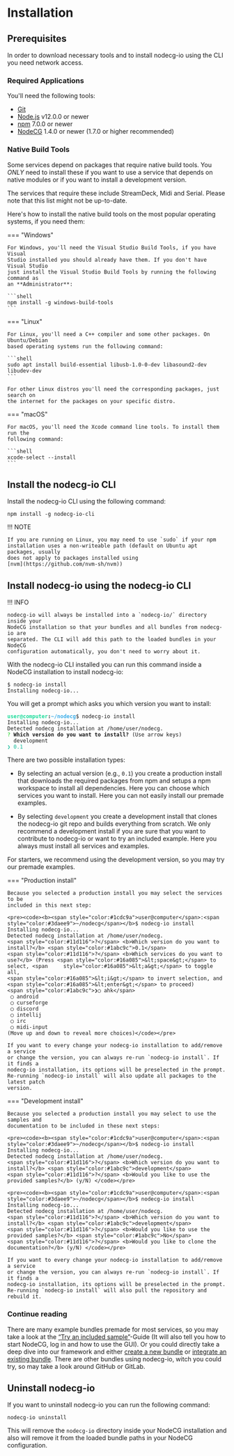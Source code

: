 # Installation

## Prerequisites

In order to download necessary tools and to install nodecg-io using the CLI you
need network access.

### Required Applications

You'll need the following tools:

-   [Git](https://git-scm.com)
-   [Node.js](https://nodejs.org/en/) v12.0.0 or newer
-   [npm](https://www.npmjs.com/get-npm) 7.0.0 or newer
-   [NodeCG](https://nodecg.dev/) 1.4.0 or newer (1.7.0 or higher recommended)

### Native Build Tools

Some services depend on packages that require native build tools. You _ONLY_
need to install these if you want to use a service that depends on native
modules or if you want to install a development version.

The services that require these include StreamDeck, Midi and Serial. Please note
that this list might not be up-to-date.

Here's how to install the native build tools on the most popular operating
systems, if you need them:

=== "Windows"

    For Windows, you'll need the Visual Studio Build Tools, if you have Visual
    Studio installed you should already have them. If you don't have Visual Studio
    just install the Visual Studio Build Tools by running the following command as
    an **Administrator**:

    ```shell
    npm install -g windows-build-tools
    ```

=== "Linux"

    For Linux, you'll need a C++ compiler and some other packages. On Ubuntu/Debian
    based operating systems run the following command:

    ```shell
    sudo apt install build-essential libusb-1.0-0-dev libasound2-dev libudev-dev
    ```

    For other Linux distros you'll need the corresponding packages, just search on
    the internet for the packages on your specific distro.

=== "macOS"

    For macOS, you'll need the Xcode command line tools. To install them run the
    following command:

    ```shell
    xcode-select --install
    ```

## Install the nodecg-io CLI

Install the nodecg-io CLI using the following command:

```shell
npm install -g nodecg-io-cli
```

!!! NOTE

    If you are running on Linux, you may need to use `sudo` if your npm
    installation uses a non-writeable path (default on Ubuntu apt packages, usually
    does not apply to packages installed using
    [nvm](https://github.com/nvm-sh/nvm))

## Install nodecg-io using the nodecg-io CLI

!!! INFO

    nodecg-io will always be installed into a `nodecg-io/` directory inside your
    NodeCG installation so that your bundles and all bundles from nodecg-io are
    separated. The CLI will add this path to the loaded bundles in your NodeCG
    configuration automatically, you don't need to worry about it.

With the nodecg-io CLI installed you can run this command inside a NodeCG
installation to install nodecg-io:

```shell
$ nodecg-io install
Installing nodecg-io...
```

You will get a prompt which asks you which version you want to install:

<pre><code><b><span style="color:#1cdc9a">user@computer</span>:<span   style="color:#3daee9">~/nodecg</span></b>$ nodecg-io install
Installing nodecg-io...
Detected nodecg installation at /home/user/nodecg.
<span style="color:#11d116">?</span> <b>Which version do you want to install?</b> (Use arrow keys) 
  development 
<span style="color:#1abc9c">❯ 0.1</span></code></pre>

There are two possible installation types:

-   By selecting an actual version (e.g., `0.1`) you create a production install
    that downloads the required packages from npm and setups a npm workspace to
    install all dependencies. Here you can choose which services you want to
    install. Here you can not easily install our premade examples.

-   By selecting `development` you create a development install that clones the
    nodecg-io git repo and builds everything from scratch. We only recommend a
    development install if you are sure that you want to contribute to nodecg-io
    or want to try an included example. Here you always must install all
    services and examples.

For starters, we recommend using the development version, so you may try our
premade examples.

=== "Production install"

    Because you selected a production install you may select the services to be
    included in this next step:

    <pre><code><b><span style="color:#1cdc9a">user@computer</span>:<span style="color:#3daee9">~/nodecg</span></b>$ nodecg-io install
    Installing nodecg-io...
    Detected nodecg installation at /home/user/nodecg.
    <span style="color:#11d116">?</span> <b>Which version do you want to install?</b> <span style="color:#1abc9c">0.1</span>
    <span style="color:#11d116">?</span> <b>Which services do you want to use?</b> (Press <span style="color:#16a085">&lt;space&gt;</span> to select, <span     style="color:#16a085">&lt;a&gt;</span> to toggle all,
    <span style="color:#16a085">&lt;i&gt;</span> to invert selection, and <span style="color:#16a085">&lt;enter&gt;</span> to proceed)
    <span style="color:#1abc9c">❯◯ ahk</span>
     ◯ android
     ◯ curseforge
     ◯ discord
     ◯ intellij
     ◯ irc
     ◯ midi-input
    (Move up and down to reveal more choices)</code></pre>

    If you want to every change your nodecg-io installation to add/remove a service
    or change the version, you can always re-run `nodecg-io install`. If it finds a
    nodecg-io installation, its options will be preselected in the prompt.
    Re-running `nodecg-io install` will also update all packages to the latest patch
    version.

=== "Development install"

    Because you selected a production install you may select to use the samples and
    documentation to be included in these next steps:

    <pre><code><b><span style="color:#1cdc9a">user@computer</span>:<span style="color:#3daee9">~/nodecg</span></b>$ nodecg-io install
    Installing nodecg-io...
    Detected nodecg installation at /home/user/nodecg.
    <span style="color:#11d116">?</span> <b>Which version do you want to install?</b> <span style="color:#1abc9c">development</span>
    <span style="color:#11d116">?</span> <b>Would you like to use the provided samples?</b> (y/N) </code></pre>

    <pre><code><b><span style="color:#1cdc9a">user@computer</span>:<span style="color:#3daee9">~/nodecg</span></b>$ nodecg-io install
    Installing nodecg-io...
    Detected nodecg installation at /home/user/nodecg.
    <span style="color:#11d116">?</span> <b>Which version do you want to install?</b> <span style="color:#1abc9c">development</span>
    <span style="color:#11d116">?</span> <b>Would you like to use the provided samples?</b> <span style="color:#1abc9c">No</span>
    <span style="color:#11d116">?</span> <b>Would you like to clone the documentation?</b> (y/N) </code></pre>

    If you want to every change your nodecg-io installation to add/remove a service
    or change the version, you can always re-run `nodecg-io install`. If it finds a
    nodecg-io installation, its options will be preselected in the prompt.
    Re-running `nodecg-io install` will also pull the repository and rebuild it.

### Continue reading

There are many example bundles premade for most services, so you may take a look
at the
[“Try an included sample”](../getting_started/try_example_bundle.md)-Guide (It
will also tell you how to start NodeCG, log in and how to use the GUI). Or you
could directly take a deep dive into our framework and either
[create a new bundle](./create_new_bundle.md) or
[integrate an existing bundle](./existing_bundle.md). There are other bundles
using nodecg-io, witch you could try, so may take a look around GitHub or
GitLab.

## Uninstall nodecg-io

If you want to uninstall nodecg-io you can run the following command:

```shell
nodecg-io uninstall
```

This will remove the `nodecg-io` directory inside your NodeCG installation and
also will remove it from the loaded bundle paths in your NodeCG configuration.
